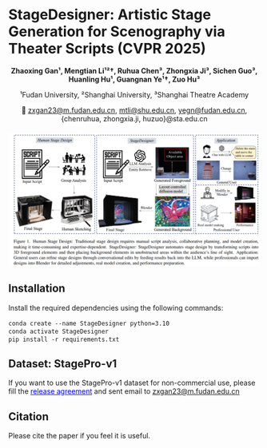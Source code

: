 # StageDesigner: Artistic Stage Generation for Scenography via Theater Scripts (CVPR 2025)

<div align = 'center'>
<b>Zhaoxing Gan¹, Mengtian Li¹²†, Ruhua Chen³, Zhongxia Ji³,  
Sichen Guo³, Huanling Hu¹, Guangnan Ye¹†, Zuo Hu³</b>

¹Fudan University, ²Shanghai University, ³Shanghai Theatre Academy  

📧 zxgan23@m.fudan.edu.cn, mtli@shu.edu.cn, yegn@fudan.edu.cn, {chenruhua, zhongxia.ji, huzuo}@sta.edu.cn  
</div>


<h5 align="center">
<img src="https://github.com/deadsmither5/StageDesigner/blob/main/teaser.png" width="800px"/><br/>
</h5>

 
## Installation
Install the required dependencies using the following commands:
```
conda create --name StageDesigner python=3.10
conda activate StageDesigner
pip install -r requirements.txt
```
## Dataset: StagePro-v1
If you want to use the StagePro-v1 dataset for non-commercial use, please fill the [<span style="color:blue">release agreement</span>](https://github.com/deadsmither5/StageDesigner/blob/main/release%20agreement.pdf) and sent email to zxgan23@m.fudan.edu.cn

## Citation
Please cite the paper if you feel it is useful.
